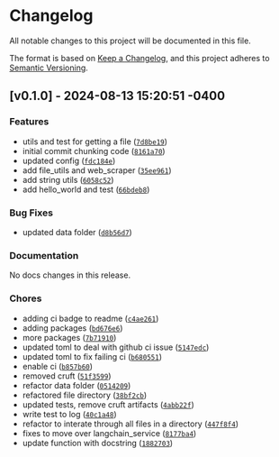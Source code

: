 # Changelog

All notable changes to this project will be documented in this file.

The format is based on [Keep a Changelog](https://keepachangelog.com/en/1.1.0/),
and this project adheres to [Semantic Versioning](https://semver.org/spec/v2.0.0.html).

## [v0.1.0] - 2024-08-13 15:20:51 -0400

### Features

- utils and test for getting a file ([`7d8be19`](https://github.com/mpazaryna/aiforge/commit/7d8be19dd6fb8f65fe4a4ec889daa26ab345a45c))
- initial commit chunking code ([`8161a70`](https://github.com/mpazaryna/aiforge/commit/8161a70afffa6af1bf15ffafb2cbdeb625c79a7b))
- updated config ([`fdc184e`](https://github.com/mpazaryna/aiforge/commit/fdc184e563298e33d732003d2dfb1726d2e52e7e))
- add file_utils and web_scraper ([`35ee961`](https://github.com/mpazaryna/aiforge/commit/35ee96120a69b2a1e502476ea9c1c6d159b32441))
- add string utils ([`6058c52`](https://github.com/mpazaryna/aiforge/commit/6058c5230dee11330e9f830153a27d4749d1b41b))
- add hello_world and test ([`66bdeb8`](https://github.com/mpazaryna/aiforge/commit/66bdeb89b8ee0a33b042427dc5c10fe0efb17ee7))

### Bug Fixes

- updated data folder ([`d8b56d7`](https://github.com/mpazaryna/aiforge/commit/d8b56d780463f769d1fb41a017b1a15545b6b5db))

### Documentation

No docs changes in this release.

### Chores

- adding ci badge to readme ([`c4ae261`](https://github.com/mpazaryna/aiforge/commit/c4ae2616dd6a574f3bc38d0beac5179370464bf4))
- adding packages ([`bd676e6`](https://github.com/mpazaryna/aiforge/commit/bd676e64b32088692fff1f15287eea699592b9ea))
- more packages ([`7b71910`](https://github.com/mpazaryna/aiforge/commit/7b71910fc9857d1fa24a0e409b763ee65a636eef))
- updated toml to deal with github ci issue ([`5147edc`](https://github.com/mpazaryna/aiforge/commit/5147edc82942b98425e979e1f3e234d0b6b98356))
- updated toml to fix failing ci ([`b680551`](https://github.com/mpazaryna/aiforge/commit/b680551336e23da6e228abfb25e2261545a112a6))
- enable ci ([`b857b60`](https://github.com/mpazaryna/aiforge/commit/b857b6012e80c2a57d30f26760b3a132362013dd))
- removed cruft ([`51f3599`](https://github.com/mpazaryna/aiforge/commit/51f3599314a79053f7184d7e31f1ac3509fdcd70))
- refactor data folder ([`0514209`](https://github.com/mpazaryna/aiforge/commit/0514209e52bd1147375d6d4ff5a4c43179d1a1d8))
- refactored file directory ([`38bf2cb`](https://github.com/mpazaryna/aiforge/commit/38bf2cb5e418aba22e53bbdcc832189c190d3e7d))
- updated tests, remove cruft artifacts ([`4abb22f`](https://github.com/mpazaryna/aiforge/commit/4abb22fbe3f00bb566fb7234ed558ad7c18028d6))
- write test to log ([`40c1a48`](https://github.com/mpazaryna/aiforge/commit/40c1a48ef65956fb9c463831b1003784b9f95de4))
- refactor to interate through all files in a directory ([`447f8f4`](https://github.com/mpazaryna/aiforge/commit/447f8f4ce5458051b817d1b75ad23ade0bcc3d87))
- fixes to move over langchain_service ([`8177ba4`](https://github.com/mpazaryna/aiforge/commit/8177ba4ffb4cbcf6681d7b7e54c6073b085d7d6c))
- update function with docstring ([`1882703`](https://github.com/mpazaryna/aiforge/commit/1882703c0c1154b67aea4eeafbc069caa946c9eb))
